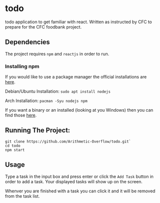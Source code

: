 # todo

todo application to get familiar with react.
Written as instructed by CFC to prepare for the CFC foodbank project.

## Dependencies
The project requires `npm` and `reactjs` in order to run.

### Installing npm
If you would like to use a package manager the official installations are [here](https://nodejs.org/en/download/package-manager/).

Debian/Ubuntu Installation:
`sudo apt install nodejs`

Arch Installation:
`pacman -Syu nodejs npm`

If you want a binary or an installed (looking at you Windows) then you can find those [here](https://nodejs.org/en/download/).

## Running The Project:
```
git clone https://github.com/Arithmetic-Overflow/todo.git`
cd todo
npm start
```

## Usage
Type a task in the input box and press enter or click the `Add Task` button in order to add a task. Your displayed tasks will show up on the screen.

Whenver you are finished with a task you can click it and it will be removed from the task list.